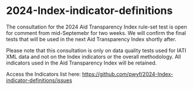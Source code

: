 # 2024-Index-indicator-definitions
The consultation for the 2024 Aid Transparency Index rule-set test is open for comment from mid-Septemebr for two weeks.
We will confirm the final tests that will be used in the next Aid Transparency Index shortly after.

Please note that this consultation is only on data quality tests used for IATI XML data and not on the Index indicators or the overall methodology. 
All indicators used in the Aid Transparency Index will be retained.

Access the Indicators list here: https://github.com/pwyf/2024-Index-indicator-definitions/issues
